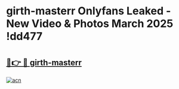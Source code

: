 # girth-masterr Onlyfans Leaked - New Video & Photos March 2025 !dd477

# <h2><a href="https://n5fs87.iuczelnia.edu.pl?title=girth-masterr&ref=dd477">🔗👉 🔴 girth-masterr</a></h2>

[![acn](https://github.com/user-attachments/assets/0f9c940e-d8b0-45ae-aac7-cd30a18b3e1c)](https://n5fs87.iuczelnia.edu.pl?title=girth-masterr&ref=dd477)

